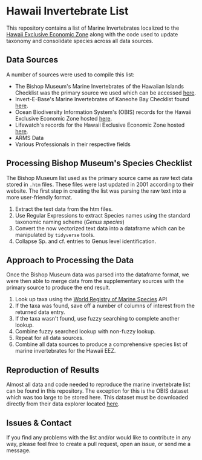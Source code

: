 # Hawaii Invertebrate List
This repository contains a list of Marine Invertebrates localized to the [Hawaii Exclusive Economic Zone](https://www.marineregions.org/gazetteer.php?p=details&id=8453) along with the code used to update taxonomy and consolidate species across all data sources.

## Data Sources
A number of sources were used to compile this list:
- The Bishop Museum's Marine Invertebrates of the Hawaiian Islands Checklist was the primary source we used which can be accessed [here](http://www2.bishopmuseum.org/HBS/invert/taxa_summary.htm).
- Invert-E-Base's Marine Invertebrates of Kaneohe Bay Checklist found [here](https://invertebase.org/portal/checklists/checklist.php?clid=14&dynclid=0&pid=6).
- Ocean Biodiversity Information System's (OBIS) records for the Hawaii Exclusive Economic Zone hosted [here](https://mapper.obis.org/?areaid=268#).
- Lifewatch's records for the Hawaii Exclusive Economic Zone hosted [here](https://rshiny.vsc.lifewatch.be/standardized_distributions/#tab-7315-2).
- ARMS Data
- Various Professionals in their respective fields

## Processing Bishop Museum's Species Checklist
The Bishop Museum list used as the primary source came as raw text data stored in `.htm` files. These files were last updated in 2001 according to their website. The first step in creating the list was parsing the raw text into a more user-friendly format. 
1. Extract the text data from the htm files.
2. Use Regular Expressions to extract Species names using the standard taxonomic naming scheme (*Genus species*)
3. Convert the now vectorized text data into a dataframe which can be manipulated by `tidyverse` tools.
4. Collapse Sp. and cf. entries to Genus level identification.

## Approach to Processing the Data
Once the Bishop Museum data was parsed into the dataframe format, we were then able to merge data from the supplementary sources with the primary source to produce the end result.

1. Look up taxa using the [World Registry of Marine Species](https://www.marinespecies.org/) API
2. If the taxa was found, save off a number of columns of interest from the returned data entry.
3. If the taxa wasn't found, use fuzzy searching to complete another lookup.
4. Combine fuzzy searched lookup with non-fuzzy lookup.
5. Repeat for all data sources.
6. Combine all data sources to produce a comprehensive species list of marine invertebrates for the Hawaii EEZ.

## Reproduction of Results
Almost all data and code needed to reproduce the marine invertebrate list can be found in this repository. The exception for this is the OBIS dataset which was too large to be stored here. This dataset must be downloaded directly from their data explorer located [here](https://mapper.obis.org/?areaid=268#).

## Issues & Contact
If you find any problems with the list and/or would like to contribute in any way, please feel free to create a pull request, open an issue, or send me a message.
